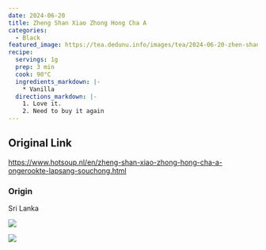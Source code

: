 ```yaml
---
date: 2024-06-20
title: Zheng Shan Xiao Zhong Hong Cha A
categories:
  - Black
featured_image: https://tea.dedunu.info/images/tea/2024-06-20-zhen-shan-xiao-zhong-a-1.jpeg
recipe:
  servings: 1g
  prep: 3 min
  cook: 90°C
  ingredients_markdown: |-
    * Vanilla
  directions_markdown: |-
    1. Love it.
    2. Need to buy it again
---
```


## Original Link

<https://www.hotsoup.nl/en/zheng-shan-xiao-zhong-hong-cha-a-ongerookte-lapsang-souchong.html>

### Origin

Sri Lanka

![](https://tea.dedunu.info/images/tea/2024-06-20-zhen-shan-xiao-zhong-a-2.jpeg)

![](https://tea.dedunu.info/images/tea/2024-06-20-zhen-shan-xiao-zhong-a-3.jpeg)
